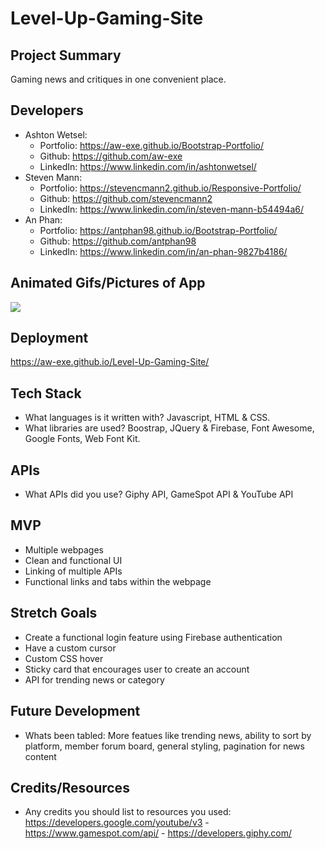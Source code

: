 # Level-Up-Gaming-Site

> [Live Site]: https://aw-exe.github.io/Level-Up-Gaming-Site/

## Project Summary

Gaming news and critiques in one convenient place. 

## Developers

- Ashton Wetsel:
  - Portfolio: https://aw-exe.github.io/Bootstrap-Portfolio/
  - Github: https://github.com/aw-exe
  - LinkedIn: https://www.linkedin.com/in/ashtonwetsel/
- Steven Mann:
  - Portfolio: https://stevencmann2.github.io/Responsive-Portfolio/
  - Github: https://github.com/stevencmann2
  - LinkedIn: https://www.linkedin.com/in/steven-mann-b54494a6/
- An Phan:
  - Portfolio: https://antphan98.github.io/Bootstrap-Portfolio/
  - Github: https://github.com/antphan98
  - LinkedIn: https://www.linkedin.com/in/an-phan-9827b4186/

## Animated Gifs/Pictures of App

![](level-up-gaming/assets/images/screenshot1.png)

## Deployment

https://aw-exe.github.io/Level-Up-Gaming-Site/

## Tech Stack

- What languages is it written with? Javascript, HTML & CSS.
- What libraries are used? Boostrap, JQuery & Firebase, Font Awesome, Google Fonts, Web Font Kit. 

## APIs

- What APIs did you use? Giphy API, GameSpot API & YouTube API

## MVP

- Multiple webpages
- Clean and functional UI
- Linking of multiple APIs
- Functional links and tabs within the webpage

## Stretch Goals

- Create a functional login feature using Firebase authentication
- Have a custom cursor
- Custom CSS hover 
- Sticky card that encourages user to create an account
- API for trending news or category

## Future Development

- Whats been tabled: More featues like trending news, ability to sort by platform, member forum board, general styling, pagination for news content

## Credits/Resources

- Any credits you should list to resources you used: https://developers.google.com/youtube/v3 - https://www.gamespot.com/api/ - https://developers.giphy.com/
